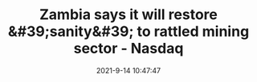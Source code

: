 ---
"title": "Zambia says it will restore &amp;#39;sanity&amp;#39; to rattled mining sector - Nasdaq"
"date": "2021-9-14 10:47:47"
"feed_name": "GOOGLENEWS"
"feed_website": "https://news.google.com/rss/search?q=oil%26gas%7Cdrilling%7Cmining%7Cconstruction%7Cindustrial&hl=en-US&gl=US&ceid=US:en"
"feed_rss": "https://news.google.com/rss/search?q=oil%26gas%7Cdrilling%7Cmining%7Cconstruction%7Cindustrial&hl=en-US&gl=US&ceid=US:en"
"link": "https://www.nasdaq.com/articles/zambia-says-it-will-restore-sanity-to-rattled-mining-sector-2021-09-14"
"file": "_posts/2021-1-1-621675b22d101de23adb6b3f7a0fb473c57220d8.md"
"accident": "0"
"drilling": "0"
---